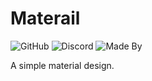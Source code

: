 # Materail
![GitHub](https://img.shields.io/github/license/ThatCakeID/Materail?style=for-the-badge)
![Discord](https://img.shields.io/discord/737298358221406238?style=for-the-badge)
![Made By](https://img.shields.io/badge/Made%20By-TheClashFruit-brightgreen?style=for-the-badge)

A simple material design.
